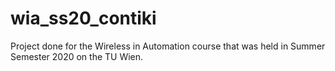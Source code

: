 # wia_ss20_contiki
Project done for the Wireless in Automation course that was held in Summer Semester 2020 on the TU Wien.
